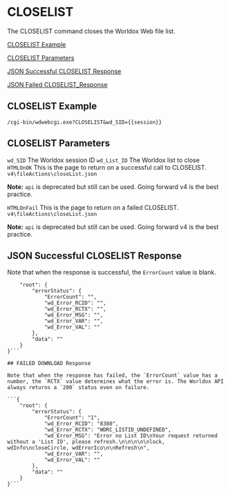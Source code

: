 # CLOSELIST

The CLOSELIST command closes the Worldox Web file list.

[CLOSELIST Example](#closelist-example)

[CLOSELIST Parameters](#closelist-parameters)

[JSON Successful CLOSELIST Response](#json-successful-closelist-response)

[JSON Failed CLOSELIST_Response](#json-failed-closelist-response)

## CLOSELIST Example
`/cgi-bin/wdwebcgi.exe?CLOSELIST&wd_SID={{session}}`

## CLOSELIST Parameters
`wd_SID`
The Worldox session ID
`wd_List_ID`
The Worldox list to close
`HTMLOnOK`
This is the page to return on a successful call to CLOSELIST.
`v4\fileActions\closeList.json`

**Note:** `api` is deprecated but still can be used. Going forward v4 is the best practice.

`HTMLOnFail`
This is the page to return on a failed CLOSELIST.
`v4\fileActions\closeList.json`

**Note:** `api` is deprecated but still can be used. Going forward v4 is the best practice.

## JSON Successful CLOSELIST Response

Note that when the response is successful, the `ErrorCount` value is blank. 
```{
    "root": {
        "errorStatus": {
            "ErrorCount": "",
            "wd_Error_RCID": "",
            "wd_Error_RCTX": "",
            "wd_Error_MSG": "",
            "wd_Error_VAR": "",
            "wd_Error_VAL": ""
        },
        "data": ""
    }
}```

## FAILED DOWNLOAD Response

Note that when the response has failed, the `ErrorCount` value has a number, the `RCTX` value determines what the error is. The Worldox API always returns a `200` status even on failure.

```{
    "root": {
        "errorStatus": {
            "ErrorCount": "1",
            "wd_Error_RCID": "8380",
            "wd_Error_RCTX": "WDRC_LISTID_UNDEFINED",
            "wd_Error_MSG": "Error no List ID\nYour request returned without a 'List ID', please refresh.\n\n\n\n\nlock, wdInfo\ncloseCircle, wdErrorIco\n\nRefresh\n",
            "wd_Error_VAR": "",
            "wd_Error_VAL": ""
        },
        "data": ""
    }
}```
